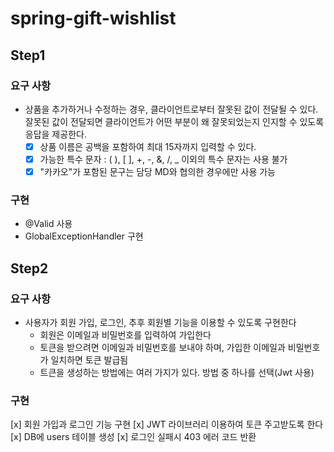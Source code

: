 # spring-gift-wishlist
## Step1
### 요구 사항
- 상품을 추가하거나 수정하는 경우, 클라이언트로부터 잘못된 값이 전달될 수 있다. 잘못된 값이 전달되면 클라이언트가 어떤 부분이 왜 잘못되었는지 인지할 수 있도록 응답을 제공한다.
   - [x] 상품 이름은 공백을 포함하여 최대 15자까지 입력할 수 있다.
   - [x] 가능한 특수 문자 : ( ), [ ], +, -, &, /, _ 이외의 특수 문자는 사용 불가
   - [x] "카카오"가 포함된 문구는 담당 MD와 협의한 경우에만 사용 가능
### 구현
- @Valid 사용
- GlobalExceptionHandler 구현

## Step2
### 요구 사항
- 사용자가 회원 가입, 로그인, 추후 회원별 기능을 이용할 수 있도록 구현한다
  - 회원은 이메일과 비밀번호를 입력하여 가입한다
  - 토큰을 받으려면 이메일과 비밀번호를 보내야 하며, 가입한 이메일과 비밀번호가 일치하면 토큰 발급됨
  - 트큰을 생성하는 방법에는 여러 가지가 있다. 방법 중 하나를 선택(Jwt 사용)
### 구현
[x] 회원 가입과 로그인 기능 구현
[x] JWT 라이브러리 이용하여 토큰 주고받도록 한다
[x] DB에 users 테이블 생성
[x] 로그인 실패시 403 에러 코드 반환

